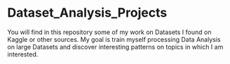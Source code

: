 # Dataset_Analysis_Projects
You will find in this repository some of my work on Datasets I found on Kaggle or other sources. My goal is train myself processing Data Analysis on large Datasets and discover interesting patterns on topics in which I am interested.
